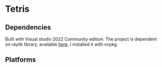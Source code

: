 # Tetris

## Dependencies
Built with Visual studio 2022 Community edition.
The project is dependent on raylib library, available [here](https://www.raylib.com/). I installed it with vcpkg.

## Platforms
